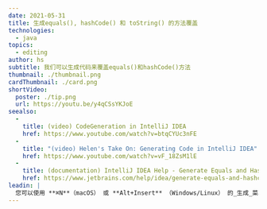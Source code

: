 ```yaml
---
date: 2021-05-31
title: 生成equals(), hashCode() 和 toString() 的方法覆盖
technologies:
  - java
topics:
  - editing
author: hs
subtitle: 我们可以生成代码来覆盖equals()和hashCode()方法
thumbnail: ./thumbnail.png
cardThumbnail: ./card.png
shortVideo:
  poster: ./tip.png
  url: https://youtu.be/y4qCSsYKJoE
seealso:
  - 
    title: (video) CodeGeneration in IntelliJ IDEA
    href: https://www.youtube.com/watch?v=btqCYUc3nFE
  - 
    title: "(video) Helen's Take On: Generating Code in IntelliJ IDEA"
    href: https://www.youtube.com/watch?v=vF_18ZsM1lE
  - 
    title: (documentation) IntelliJ IDEA Help - Generate Equals and HashCode Wizard
    href: https://www.jetbrains.com/help/idea/generate-equals-and-hashcode-wizard.html
leadin: |
  您可以使用 **⌘N**（macOS） 或 **Alt+Insert** （Windows/Linux） 的_生成_菜单，然后选择"equals() 和 hashCode()"。 您也可以再次使用相同的快捷方式，并选择"toString()"来覆盖该方法。
---
```


